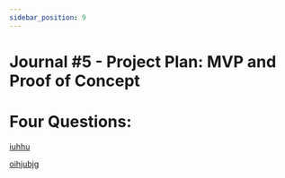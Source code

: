 ```yaml
---
sidebar_position: 9
---
```

# Journal #5 - Project Plan: MVP and Proof of Concept

# Four Questions:

[iuhhu](https://cdn.discordapp.com/attachments/871870426169610332/1196295035034030160/Screen_Shot_2024-01-14_at_7.29.18_PM.pngex=65b71b92&is=65a4a692&hm=aaf6c460c4b7559233f145a99b74cb5b5de1f4d55e921e1cf808b55fb787a8b0&)

[oihjubjg](https://cdn.discordapp.com/attachments/871870426169610332/1196295432163307621/Screen_Shot_2024-01-14_at_7.png?ex=65b71bf1is=65a4a6f1&hm=97a78490fe98409f63bc8800a2c46b8554c7f135b40b0c0b9f9cc558737f2e2e&)
